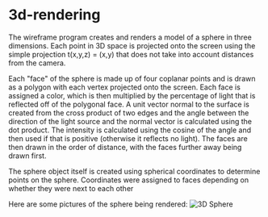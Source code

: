# 3d-rendering

The wireframe program creates and renders a model of a sphere in three dimensions.  Each point in 3D space is projected onto the screen using the simple projection t(x,y,z) = (x,y) that does not take into account distances from the camera.
  
Each "face" of the sphere is made up of four coplanar points and is drawn as a polygon with each vertex projected onto the screen.  Each face is assigned a color, which is then multiplied by the percentage of light that is reflected off of the polygonal face.  A unit vector normal to the surface is created from the cross product of two edges and the angle between the direction of the light source and the normal vector is calculated using the dot product.  The intensity is calculated using the cosine of the angle and then used if that is positive (otherwise it reflects no light).  The faces are then drawn in the order of distance, with the faces further away being drawn first.

The sphere object itself is created using spherical coordinates to determine points on the sphere.  Coordinates were assigned to faces depending on whether they were next to each other

Here are some pictures of the sphere being rendered:
![3D Sphere](https://raw.githubusercontent.com/zachary-z/3d-rendering/sphere.png)

